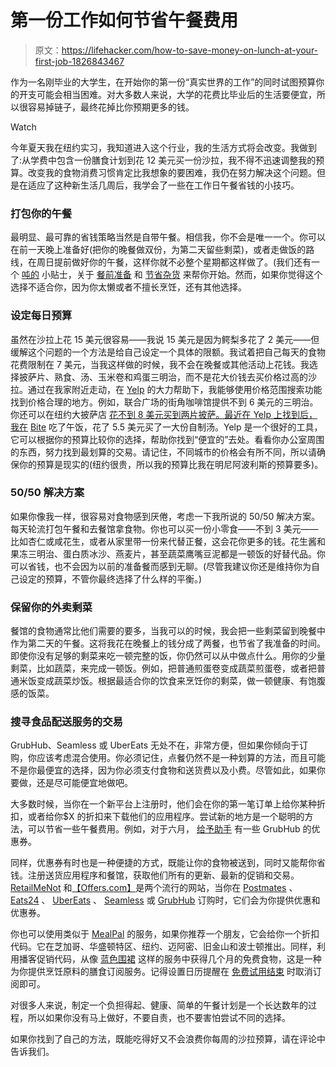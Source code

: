 # 第一份工作如何节省午餐费用

> 原文：<https://lifehacker.com/how-to-save-money-on-lunch-at-your-first-job-1826843467>

作为一名刚毕业的大学生，在开始你的第一份“真实世界的工作”的同时试图预算你的开支可能会相当困难。对大多数人来说，大学的花费比毕业后的生活要便宜，所以很容易掉链子，最终花掉比你预期更多的钱。

Watch

今年夏天我在纽约实习，我知道进入这个行业，我的生活方式将会改变。我做到了:从学费中包含一份膳食计划到花 12 美元买一份沙拉，我不得不迅速调整我的预算。改变我的食物消费习惯肯定比我想象的要困难，我仍在努力解决这个问题。但是在适应了这种新生活几周后，我学会了一些在工作日午餐省钱的小技巧。

### 打包你的午餐

最明显、最可靠的省钱策略当然是自带午餐。相信我，你不会是唯一一个。你可以在前一天晚上准备好(把你的晚餐做双份，为第二天留些剩菜)，或者走做饭的路线，在周日提前做好你的午餐，这样你就不必整个星期都这样做了。(我们还有一个 [吨的](https://lifehacker.com/12-strategies-for-a-successful-meal-prep-day-1791791857#_ga=2.236997576.972888801.1529329488-3846207152.1521480874) 小贴士，关于 [餐前准备](https://lifehacker.com/the-start-to-finish-guide-to-saving-time-and-money-on-f-1052334837#_ga=2.131493575.972888801.1529329488-3846207152.1521480874) 和 [节省杂货](https://twocents.lifehacker.com/how-to-save-money-on-groceries-1826922321#_ga=2.236997576.972888801.1529329488-3846207152.1521480874) 来帮你开始。然而，如果你觉得这个选择不适合你，因为你太懒或者不擅长烹饪，还有其他选择。

### 设定每日预算

虽然在沙拉上花 15 美元很容易——我说 15 美元是因为鳄梨多花了 2 美元——但缓解这个问题的一个方法是给自己设定一个具体的限额。我试着把自己每天的食物花费限制在 7 美元，当我这样做的时候，我不会在晚餐或其他活动上花钱。我选择披萨片、熟食、汤、玉米卷和鸡蛋三明治，而不是花大价钱去买价格过高的沙拉。通过在我家附近走动，在 [Yelp](https://www.yelp.com/) 的大力帮助下，我能够使用价格范围搜索功能找到价格合理的地方。例如，联合广场的街角咖啡馆提供不到 6 美元的三明治。你还可以在纽约大披萨店 [花不到 8 美元买到两片披萨。最近在 Yelp 上找到后，我在](http://www.bigslicenyc.com/ShowMenu.tpl?cart=1529592975936566) [Bite](https://www.bitenyc.com/menu) 吃了午饭，花了 5.5 美元买了一大份自制汤。Yelp 是一个很好的工具，它可以根据你的预算比较你的选择，帮助你找到“便宜的”去处。看看你办公室周围的东西，努力找到最划算的交易。请记住，不同城市的价格会有所不同，所以请确保你的预算是现实的(纽约很贵，所以我的预算比我在明尼阿波利斯的预算要多)。

### 50/50 解决方案

如果你像我一样，很容易对食物感到厌倦，考虑一下我所说的 50/50 解决方案。每天轮流打包午餐和去餐馆拿食物。你也可以买一份小零食——不到 3 美元——比如杏仁或咸花生，或者从家里带一份来代替正餐，这会花你更多的钱。花生酱和果冻三明治、蛋白质冰沙、燕麦片，甚至蔬菜鹰嘴豆泥都是一顿饭的好替代品。你可以省钱，也不会因为以前的准备餐而感到无聊。(尽管我建议你还是维持你为自己设定的预算，不管你最终选择了什么样的平衡。)

### 保留你的外卖剩菜

餐馆的食物通常比他们需要的要多，当我可以的时候，我会把一些剩菜留到晚餐中作为第二天的午餐。这将我花在晚餐上的钱分成了两餐，也节省了我准备的时间。即使你没有足够的剩菜来吃一顿完整的饭，你仍然可以从中做点什么。用你的少量剩菜，比如蔬菜，来完成一顿饭。例如，把普通煎蛋卷变成蔬菜煎蛋卷，或者把普通米饭变成蔬菜炒饭。根据最适合你的饮食来烹饪你的剩菜，做一顿健康、有饱腹感的饭菜。

### 搜寻食品配送服务的交易

GrubHub、Seamless 或 UberEats 无处不在，非常方便，但如果你倾向于订购，你应该考虑混合使用。你必须记住，点餐仍然不是一种划算的方法，而且可能不是你最便宜的选择，因为你必须支付食物和送货费以及小费。尽管如此，如果你要做，还是尽可能便宜地做吧。

大多数时候，当你在一个新平台上注册时，他们会在你的第一笔订单上给你某种折扣，或者给你$X 的折扣来下载他们的应用程序。尝试新的地方是一个聪明的方法，可以节省一些午餐费用。例如，对于六月， [给予助手](https://givingassistant.org/coupon-codes/grubhub.com) 有一些 GrubHub 的优惠券。

同样，优惠券有时也是一种便捷的方式，既能让你的食物被送到，同时又能帮你省钱。注册送货应用程序和餐馆，获取他们所有的更新、最新的促销和交易。 [RetailMeNot](https://www.retailmenot.com/coupons/fooddelivery) 和[【Offers.com】](https://www.offers.com/postmates/)是两个流行的网站，当你在 [Postmates](https://postmates.com/) 、 [Eats24](https://www.eat24.com/?utm_source=google&utm_medium=cpc&utm_campaign=916501659&utm_term=24%20hour%20food%20delivery&utm_content=45353533145&gclid=EAIaIQobChMIpPqy8NXi2wIV1bbACh2QtAp4EAAYAiAAEgKR2fD_BwE) 、 [UberEats](https://www.ubereats.com/en-US/) 、 [Seamless](https://www.seamless.com/?gclid=EAIaIQobChMI0cmVhNbi2wIVRdbACh29IAvuEAAYASAAEgL3L_D_BwE&a=911&cm_mmc=NY-_-SEM-_-Goog-_-Brand&utm_source=google&utm_medium=cpc&utm_campaign=New%20York,%20NY%20%7C%20Queens%20%7C%20Brand&utm_term=seamless&efkwid=34579821&ef_id=WnM8kQAAAsVnuUh3:20180620163450:s) 或 [GrubHub](https://www.grubhub.com/delivery/ny-nyc?utm_source=google&utm_medium=cpc&utm_campaign=New+York%2C+NY+%7C+All+%7C+Brand&utm_term=%7Bkeyword%7D&efkwid=4961869853&ef_id=WnM8kQAAAsVnuUh3%3A20180620163544%3As&gclid=EAIaIQobChMI0b_-ltbi2wIVBappCh1Ojw9hEAAYASAAEgJUF_D_BwE&gclsrc=aw.ds) 订购时，它们会为你提供优惠和优惠券。

你也可以使用类似于 [MealPal](https://mealpal.com/) 的服务，如果你推荐一个朋友，它会给你一个折扣代码。它在芝加哥、华盛顿特区、纽约、迈阿密、旧金山和波士顿推出。同样，利用播客促销代码，从像 [蓝色围裙](https://www.blueapron.com/) 这样的服务中获得几个月的免费食物，这是一种为你提供烹饪原料的膳食订阅服务。记得设置日历提醒在 [免费试用结束](https://lifehacker.com/sign-up-for-free-trials-with-a-virtual-credit-card-1826954873) 时取消订阅即可。

对很多人来说，制定一个负担得起、健康、简单的午餐计划是一个长达数年的过程，所以如果你没有马上做好，不要自责，也不要害怕尝试不同的选择。

如果你找到了自己的方法，既能吃得好又不会浪费你每周的沙拉预算，请在评论中告诉我们。
